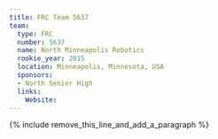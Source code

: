 ```yaml
---
title: FRC Team 5637
team:
  type: FRC
  number: 5637
  name: North Minneapolis Robotics
  rookie_year: 2015
  location: Minneapolis, Minnesota, USA
  sponsors:
  - North Senior High
  links:
    Website:
---
```


{% include remove_this_line_and_add_a_paragraph %}